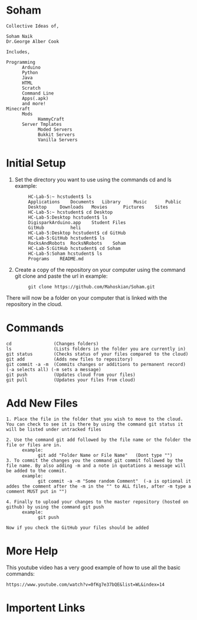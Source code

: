 Soham
=====
```
Collective Ideas of,

Soham Naik
Dr.George Alber Cook

Includes,

Programming
      Arduino
      Python
      Java
      HTML
      Scratch
      Command Line
      Apps(.apk)
      and more!
Minecraft
      Mods
            HammyCraft
      Server Tmplates
            Moded Servers
            Bukkit Servers
            Vanilla Servers
```            
Initial Setup
============
1. Set the directory you want to use using the commands cd and ls
      example:
            
            HC-Lab-5:~ hcstudent$ ls
            Applications	Documents	Library		Music		Public
            Desktop		Downloads	Movies		Pictures	Sites
            HC-Lab-5:~ hcstudent$ cd Desktop
            HC-Lab-5:Desktop hcstudent$ ls
            DigisparkArduino.app	Student Files
            GitHub			heli
            HC-Lab-5:Desktop hcstudent$ cd GitHub
            HC-Lab-5:GitHub hcstudent$ ls
            RocksAndRobots	RocksNRobots	Soham
            HC-Lab-5:GitHub hcstudent$ cd Soham
            HC-Lab-5:Soham hcstudent$ ls
            Programs	README.md 
            
2. Create a copy of the repository on your computer using the command git clone and paste the url in 
      example:
            
            git clone https://github.com/Mahoskian/Soham.git
            
There will now be a folder on your computer that is linked with the repository in the cloud.


Commands
========
```
cd                (Changes folders)
ls                (Lists folders in the folder you are currently in)
git status        (Checks status of your files compared to the cloud)
git add           (Adds new files to repository)
git commit -a -m  (Commits changes or additions to permanent record)  (-a selects all) (-m sets a message)
git push          (Updates cloud from your files)
git pull          (Updates your files from cloud)
```

Add New Files
============
```
1. Place the file in the folder that you wish to move to the cloud. You can check to see it is there by using the command git status it will be listed under untracked files

2. Use the command git add followed by the file name or the folder the file or files are in.
      example:
            git add "Folder Name or File Name"   (Dont type "")
3. To commit the changes you the command git commit followed by the file name. By also adding -m and a note in quotations a message will be added to the commit.
      example:
            git commit -a -m "Some random Comment"  (-a is optional it addes the comment after the -m in the "" to ALL files, after -m type a comment MUST put in "") 

4. Finally to upload your changes to the master repository (hosted on github) by using the command git push
      example:
            git push

Now if you check the GitHub your files should be added
```
More Help
=========

This youtube video has a very good example of how to use all the basic commands: 
```
https://www.youtube.com/watch?v=0fKg7e37bQE&list=WL&index=14
```

Importent Links
=========
